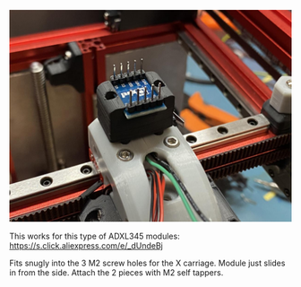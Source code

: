 ![ ](./example.jpg)

This works for this type of ADXL345 modules: https://s.click.aliexpress.com/e/_dUndeBj

Fits snugly into the 3 M2 screw holes for the X carriage. Module just slides in from the side. Attach the 2 pieces with M2 self tappers.
